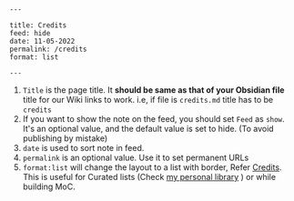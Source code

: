 ```
---

title: Credits
feed: hide
date: 11-05-2022
permalink: /credits
format: list

---
```
1. `Title` is the page title. It **should be same as that of your Obsidian file** title for our Wiki links to work. i.e, if file is `credits.md` title has to be `credits`
2. If you want to show the note on the feed, you should set `Feed` as `show`. It's an optional value, and the default value is set to hide. (To avoid publishing by mistake)
3. `date` is used to sort note in feed.
4. `permalink` is an optional value. Use it to set permanent URLs
5. `format:list` will change the layout to a list with border, Refer [Credits](https://jekyll-garden.github.io/credits). This is useful for Curated lists (Check [my personal library](https://hiran.in/list/reading) ) or while building MoC.